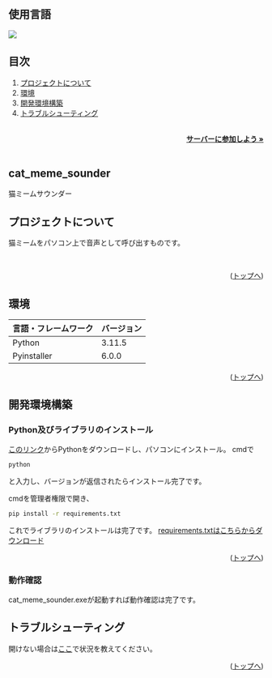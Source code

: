 <div id="top"></div>

## 使用言語

<p style="display: inline">
  <img src="https://img.shields.io/badge/-Python-F2C63C.svg?logo=python&style=for-the-badge">
</p>

## 目次

1. [プロジェクトについて](#プロジェクトについて)
2. [環境](#環境)
3. [開発環境構築](#開発環境構築)
4. [トラブルシューティング](#トラブルシューティング)

<br />
<div align="right">
    <a href="https://discord.gg/qZ2tAVH8Nt"><strong>サーバーに参加しよう »</strong></a>
</div>
<br />

## cat_meme_sounder

猫ミームサウンダー

## プロジェクトについて

猫ミームをパソコン上で音声として呼び出すものです。

  <p align="left">
    <br />

<p align="right">(<a href="#top">トップへ</a>)</p>

## 環境

| 言語・フレームワーク  | バージョン |
| --------------------- | ---------- |
| Python                | 3.11.5     |
| Pyinstaller           | 6.0.0      |

<p align="right">(<a href="#top">トップへ</a>)</p>

## 開発環境構築

### Python及びライブラリのインストール

[このリンク](https://www.python.org/downloads/)からPythonをダウンロードし、パソコンにインストール。
cmdで
```cmd
python
```
と入力し、バージョンが返信されたらインストール完了です。

cmdを管理者権限で開き、
```cmd
pip install -r requirements.txt
```
これでライブラリのインストールは完了です。
[requirements.txtはこちらからダウンロード](https://github.com/TaiyakiSontyo/cat_mem_sounder/blob/main/requirements.txt)

<p align="right">(<a href="#top">トップへ</a>)</p>

### 動作確認

cat_meme_sounder.exeが起動すれば動作確認は完了です。

## トラブルシューティング

開けない場合は[ここ](https://discord.gg/qZ2tAVH8Nt)で状況を教えてください。

<p align="right">(<a href="#top">トップへ</a>)</p>
